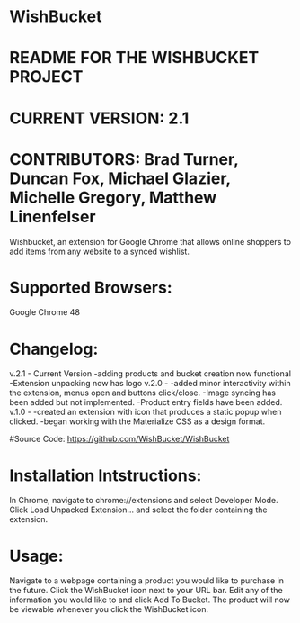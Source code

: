 # WishBucket 
# README FOR THE WISHBUCKET PROJECT
# CURRENT VERSION: 2.1

# CONTRIBUTORS: Brad Turner, Duncan Fox, Michael Glazier, Michelle Gregory, Matthew Linenfelser

Wishbucket, an extension for Google Chrome that allows online shoppers to add items from any website to a synced wishlist. 

# Supported Browsers: 
Google Chrome 48

# Changelog: 
v.2.1 - Current Version
	-adding products and bucket creation now functional
	-Extension unpacking now has logo
v.2.0 - 
	-added minor interactivity within the extension, menus open and buttons click/close. 
	-Image syncing has been added but not implemented.
	-Product entry fields have been added. 
v.1.0 - 
	-created an extension with icon that produces a static popup when clicked.
	-began working with the Materialize CSS as a design format.
	
#Source Code: 
https://github.com/WishBucket/WishBucket

# Installation Intstructions:
In Chrome, navigate to chrome://extensions and select Developer Mode. Click Load Unpacked Extension... and select the folder containing the extension.

# Usage:
Navigate to a webpage containing a product you would like to purchase in the future. Click the WishBucket icon next to your URL bar. Edit any of the information you would like to and click Add To Bucket. The product will now be viewable whenever you click the WishBucket icon.
